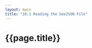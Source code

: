 ```yaml
---
layout: main
title: "10.1 Reading the GeoJSON File"
---
```


{{page.title}}
==============

<div>
    <pre id="json"></pre>
</div>

<script type="text/javascript">

    var url = '{{site.baseurl}}/chapter10/data/greenland.json';

    d3.json(url, function(error, geodata) {

        // Handles errors getting and parsing the data
        if (error) { return error; }

        // Dumps the content of the GeoJSON file in the pre element
        d3.select('pre#json').html(JSON.stringify(geodata, null, 4));
    });
</script>
